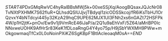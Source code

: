 $START$4PDxGMqRwVC4hyRalBBsMWj5k+00xeSSjXq/AoogBQsaxJQJcNr08TvNXtPXHMK7S62fluR+QLhsdQSIUJjvjTBdyql1zicODSSkcoj/fR6iKsTbHJ1OrQzvxY4bNTdcyi445y32KzA29hqC9UPE62MJX1UI3FNh2xs6nGAZt72HSFPk4W/p1H2jtK+pnOv/Ew9v1j9VmRcE46iJaP/a/2Q1u9aEhVxF/5Z64/aMriBP0IcNNxweUOHK9AfHrSr83KeK1fDLoaRngG4Y4yo75p/H9jSbYWXMH9PWw+mOkgowmaqTfCx0L0oNoinPXiKZ6SgKBpF1BtIAcIeoaqM0sA==$END$